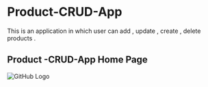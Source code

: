 # Product-CRUD-App
This is an application in which user can add  , update , create , delete products .

## Product -CRUD-App Home Page

![GitHub Logo](https://github.com/Monica-Chhabria/Product-CRUD-App/tree/master/src/main/webapp/WEB-INF/resources/images/wood.jpg)
